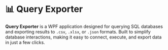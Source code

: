 # 📊 Query Exporter

**Query Exporter** is a WPF application designed for querying SQL databases and exporting results to `.csv`, `.xlsx`, or `.json` formats. Built to simplify database interactions, making it easy to connect, execute, and export data in just a few clicks.
